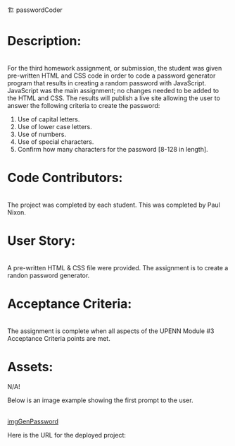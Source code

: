 🏗️ passwordCoder   

<h1> Description: </h1>
<br>
For the third homework assignment, or submission, the student was given pre-written HTML and CSS code in order to code a password generator program that results in creating a random password with JavaScript.  JavaScript was the main assignment; no changes needed to be added to the HTML and CSS.  The results will publish a live site allowing the user to answer the following criteria to create the password:

1. Use of capital letters.
2. Use of lower case letters.
3. Use of numbers.
4. Use of special characters. 
5. Confirm how many characters for the password [8-128 in length]. 


<h1> Code Contributors: </h1>
<br>
The project was completed by each student. This was completed by Paul Nixon. 

<h1> User Story: </h1>
<br>
A pre-written HTML & CSS file were provided. The assignment is to create a randon password generator.  

<h1> Acceptance Criteria: </h1>
<br>
The assignment is complete when all aspects of the UPENN Module #3 Acceptance Criteria points are met.

<h1> Assets: </h1>
N/A!

Below is an image example showing the first prompt to the user. <br><br>

[imgGenPassword](https://user-images.githubusercontent.com/84299358/230257972-2dedf886-56c1-4c24-af94-78a82bd1af79.png)

Here is the URL for the deployed project: 
